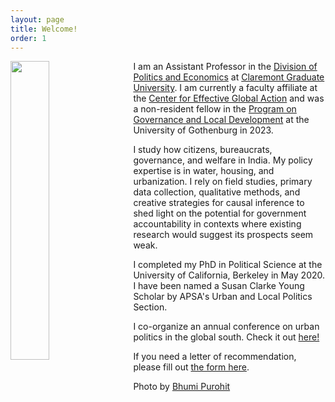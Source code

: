 ```yaml
---
layout: page
title: Welcome!
order: 1
---
```


<!-- Google tag (gtag.js) -->
<script async src="https://www.googletagmanager.com/gtag/js?id=G-95H7WJPKDP"></script>
<script>
  window.dataLayer = window.dataLayer || [];
  function gtag(){dataLayer.push(arguments);}
  gtag('js', new Date());

  gtag('config', 'G-95H7WJPKDP');
</script>
<img style="float: left;padding-right: 20px;" src="picture2.png"  width="35%" height="35%">


I am an Assistant Professor in the [Division of Politics and Economics](https://www.cgu.edu/school/ssspe/division-of-politics-economics/) at [Claremont Graduate University](https://www.cgu.edu). I am currently a faculty affiliate at the [Center for Effective Global Action](https://cega.berkeley.edu) and  was a non-resident fellow in the [Program on Governance and Local Development](https://gld.gu.se) at the University of Gothenburg in 2023.


I study how citizens, bureaucrats, governance, and welfare in India. My policy expertise is in water, housing, and urbanization. I rely on field studies, primary data collection, qualitative methods, and creative strategies for causal inference to shed light on the potential for government accountability in contexts where existing research would suggest its prospects seem weak. 

I completed my PhD in Political Science at the University of California, Berkeley in May 2020. I have been named a Susan Clarke Young Scholar by APSA's Urban and Local Politics Section. 

I co-organize an annual conference on urban politics in the global south. Check it out [here!](https://www.globalsouthurbanpols.com)

If you need a letter of recommendation, please fill out [the form here](https://forms.gle/nLL4fb1GnERTyofu5).


Photo by [Bhumi Purohit](https://www.bhumipurohit.com)



